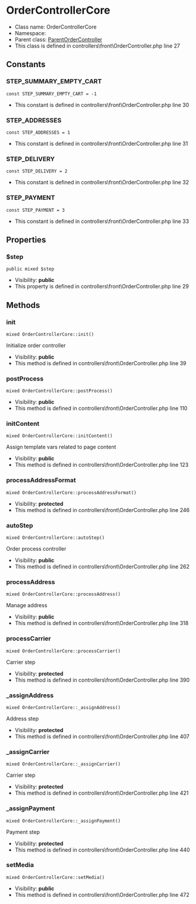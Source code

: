 OrderControllerCore
===============






* Class name: OrderControllerCore
* Namespace: 
* Parent class: [ParentOrderController](ParentOrderControllerCore)
* This class is defined in controllers\front\OrderController.php line 27



Constants
----------


### STEP_SUMMARY_EMPTY_CART

    const STEP_SUMMARY_EMPTY_CART = -1



* This constant is defined in controllers\front\OrderController.php line 30


### STEP_ADDRESSES

    const STEP_ADDRESSES = 1



* This constant is defined in controllers\front\OrderController.php line 31


### STEP_DELIVERY

    const STEP_DELIVERY = 2



* This constant is defined in controllers\front\OrderController.php line 32


### STEP_PAYMENT

    const STEP_PAYMENT = 3



* This constant is defined in controllers\front\OrderController.php line 33


Properties
----------


### $step

    public mixed $step





* Visibility: **public**
* This property is defined in controllers\front\OrderController.php line 29


Methods
-------


### init

    mixed OrderControllerCore::init()

Initialize order controller



* Visibility: **public**
* This method is defined in controllers\front\OrderController.php line 39




### postProcess

    mixed OrderControllerCore::postProcess()





* Visibility: **public**
* This method is defined in controllers\front\OrderController.php line 110




### initContent

    mixed OrderControllerCore::initContent()

Assign template vars related to page content



* Visibility: **public**
* This method is defined in controllers\front\OrderController.php line 123




### processAddressFormat

    mixed OrderControllerCore::processAddressFormat()





* Visibility: **protected**
* This method is defined in controllers\front\OrderController.php line 246




### autoStep

    mixed OrderControllerCore::autoStep()

Order process controller



* Visibility: **public**
* This method is defined in controllers\front\OrderController.php line 262




### processAddress

    mixed OrderControllerCore::processAddress()

Manage address



* Visibility: **public**
* This method is defined in controllers\front\OrderController.php line 318




### processCarrier

    mixed OrderControllerCore::processCarrier()

Carrier step



* Visibility: **protected**
* This method is defined in controllers\front\OrderController.php line 390




### _assignAddress

    mixed OrderControllerCore::_assignAddress()

Address step



* Visibility: **protected**
* This method is defined in controllers\front\OrderController.php line 407




### _assignCarrier

    mixed OrderControllerCore::_assignCarrier()

Carrier step



* Visibility: **protected**
* This method is defined in controllers\front\OrderController.php line 421




### _assignPayment

    mixed OrderControllerCore::_assignPayment()

Payment step



* Visibility: **protected**
* This method is defined in controllers\front\OrderController.php line 440




### setMedia

    mixed OrderControllerCore::setMedia()





* Visibility: **public**
* This method is defined in controllers\front\OrderController.php line 472



